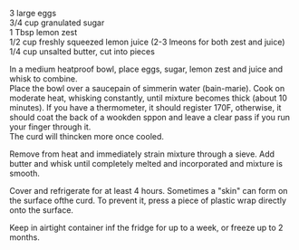 ---
---


3 large eggs  
3/4 cup granulated sugar  
1 Tbsp lemon zest  
1/2 cup freshly squeezed lemon juice (2-3 lmeons for both zest and juice)  
1/4 cup unsalted butter, cut into pieces  

In a medium heatproof bowl, place eggs, sugar, lemon zest and juice and whisk to combine.   
Place the bowl over a saucepain of simmerin water (bain-marie).  Cook on moderate heat, whisking constantly, until
mixture becomes thick (about 10 minutes).  If you have a thermometer, it should register 170F, otherwise, it should 
coat the back of a wookden sppon and leave a clear pass if you run your finger through it.  
The curd will thincken more once cooled.   

Remove from heat and immediately strain mixture through a sieve.  Add butter and whisk until completely melted
and incorporated and mixture is smooth.

Cover and refrigerate for at least 4 hours.  Sometimes a "skin" can form on the surface ofthe curd.  To prevent it,
press a piece of plastic wrap directly onto the surface. 

Keep in airtight container inf the fridge for up to a week, or freeze up to 2 months. 

